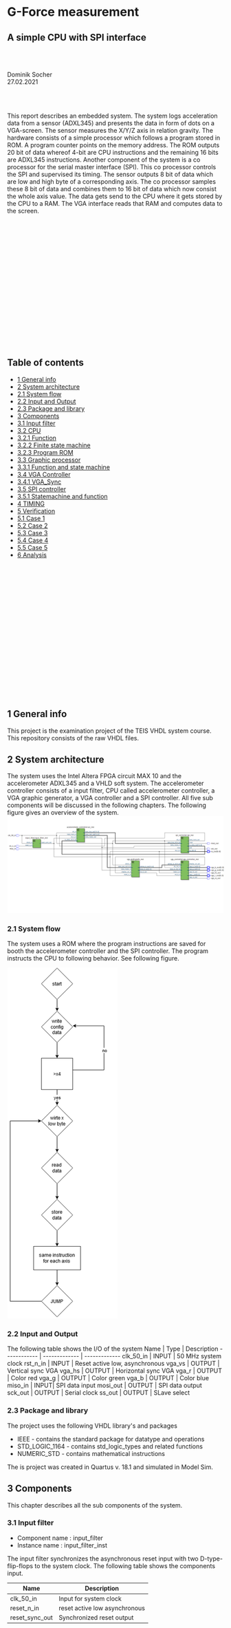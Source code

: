 <br>
<br>
<br>
<br>
<br>
<br>
<br>
<br>

# G-Force measurement
## A simple CPU with SPI interface

<br>
<br>

 Dominik Socher  
 27.02.2021  

<br>
<br>

This report describes an embedded system. The system logs acceleration data from a sensor (ADXL345) and presents the data in form of dots on a VGA-screen. The sensor measures the X/Y/Z axis in relation gravity. The hardware consists of a simple processor which follows a program stored in ROM. A program counter points on the memory address. The ROM outputs 20 bit of data whereof  4-bit are CPU instructions and the remaining 16 bits are ADXL345 instructions. Another component of the system is a co processor for the serial master interface (SPI). This co processor controls the SPI and supervised its timing. The sensor outputs 8 bit of data which are low and high byte of a corresponding axis. The co processor samples these 8 bit of data and combines them to 16 bit of data which now consist the whole axis value. The data gets send to the CPU where it gets stored by the CPU to a RAM. The VGA interface reads that RAM and computes data to the screen.

<br>
<br>
<br>
<br>
<br>
<br>
<br>
<br>
<br>
<br>
<br>
<br>
<br>
<br>

<br>
<br>
<br>

## Table of contents
* [1 General info](#1-general-info)
* [2 System architecture](#2-system-architecture)
* [2.1 System flow](#2.1-system-flow)
* [2.2 Input and Output](#2.2-input-and-output)
* [2.3 Package and library](#2.3-package-and-library)
* [3 Components](#3-components)
* [3.1 Input filter](#3.1-input-filter)
* [3.2 CPU](#3.2-CPU)
* [3.2.1 Function](#3.2.1-function)
* [3.2.2 Finite state machine](#3.2.2-finite-state-machine)
* [3.2.3 Program ROM](#3.2.3-program-rom)
* [3.3 Graphic processor](#3.3-graphic-processor)
* [3.3.1 Function and state machine](#3.3.1-function-and-state-machine)
* [3.4 VGA Controller](#3.4-vga-controller)
* [3.4.1 VGA_Sync](#3.4.1-vga_sync)
* [3.5 SPI controller](#3.5-spi-controller)
* [3.5.1 Statemachine and function](#3.5.1-statemachine-and-function)
* [4 TIMING](#4-TIMING)
* [5 Verification](#5-verification)
* [5.1 Case 1](#5.1-case-1)
* [5.2 Case 2](#5.2-case-2)
* [5.3 Case 3](#5.3-case-3)
* [5.4 Case 4](#5.4-case-4)
* [5.5 Case 5](#5.5-case-5)
* [6 Analysis](#6-analysis)

<br>
<br>
<br>
<br>
<br>
<br>
<br>
<br>
<br>
<br>
<br>
<br>
<br>
<br>
<br>


<br>
<br>
<br>

## 1 General info
This project is the examination project of the TEIS VHDL system course. 
This repository consists of the raw VHDL files.

## 2 System architecture
The system uses the Intel Altera FPGA circuit MAX 10 and the accelerometer ADXL345 and a VHLD soft system.
The accelerometer controller consists of a input filter, CPU called accelerometer controller, a VGA graphic generator, a VGA controller and a SPI controller. All five sub components will be discussed in the following chapters. The following figure gives an overview of the system.
![System Top](system_top.png "System Top")

### 2.1 System flow
The system uses a ROM where the program instructions are saved for booth the accelerometer controller and the SPI controller. The program instructs the CPU to following behavior. See following figure.

![alt text](flowchart.png "Flow chart")

### 2.2 Input and Output
The following table shows the I/O of the system
Name | Type | Description
------------ | ------------- | -------------
clk_50_in | INPUT | 50 MHz system clock
rst_n_in | INPUT | Reset active low, asynchronous 
vga_vs | OUTPUT | Vertical sync VGA
vga_hs | OUTPUT | Horizontal sync VGA
vga_r | OUTPUT | Color red
vga_g | OUTPUT | Color green
vga_b | OUTPUT | Color blue
miso_in | INPUT| SPI data input 
mosi_out | OUTPUT | SPI data output
sck_out | OUTPUT | Serial clock
ss_out | OUTPUT | SLave select

### 2.3 Package and library
The project uses the following VHDL library's and packages

* IEEE - contains the standard package for datatype and operations
* STD_LOGIC_1164 - contains std_logic_types and related functions
* NUMERIC_STD - contains mathematical instructions

The is project was created in Quartus v. 18.1 and simulated in Model Sim.

## 3 Components
This chapter describes all the sub components of the system.

### 3.1 Input filter
* Component name : input_filter
* Instance name : input_filter_inst

The input filter synchronizes the asynchronous reset input with two D-type-flip-flops to the system clock. The following table shows the components input.

Name           | Description
-------------  | -------------
clk_50_in      | Input for system clock
reset_n_in     | reset active low asynchronous
reset_sync_out | Synchronized reset output

The following figure shows the resistor transfer level of the component.

![alt text](input_filter.png "RTL input filter")

## 3.2 CPU
The main CPU of the system is called accelerometer_controller. The processor is the main driver for the system and controls the data flow between the SPI part. Furthermore, has the CPU the capability to save data into RAM.

* Component name : accelerometer_controller
* Instance name : acc_inst

The following table shows the components I/O.

Name           | Description
-------------  | -------------
clk_in         | Input for system clock
rst_n_in       | reset active low 
data_bus_out   | 16-bit data instruction
data_ram_out   | RAM data output
data_ready_out | Ready flag to SPI
hold main_in   | Stall signal for CPU
rx_data_in     | Data input from SPI

The following figure shows the RTL of the CPU

![alt text](cpu.png "RTL CPU")

#### 3.2.1 Function
The Cpu is clock via the system clock. The finite state machine can execute five assembler instructions.

* NOP
* READ
* WRITE
* STORE
* JUMP

It uses a program pointer to point at given address data in the ROM. A instructions is stored in ROM.
Data which is getting read stores in a RAM via the STORE instruction.
READ means the CPU is latching ingoing data. The WRITE instruction writes instructions out to the SPI component. NOP is no operation.

The processor works in three or four phases (see following figure). The first phase is the fetch phase in which the next instructions is getting fetched from the ROM. The phase is divided to four clock cycles to prevent data loss. In the first cycle the program counter gets allocated to the ROM address. Cycle two eventually clears flags. In cycle three and four the instructions are getting assigned. 
The next phase is the decode phase in which the CPU checks what to execute. The phase is divided into two cycles to prevent data loss. The first cycle increments the program counter and the second one decodes which assembler instruction to execute.
The next phase is the execution phase in which the assembler instruction is getting executed.

![alt text](processor.png "Mode of operation")

### 3.2.2 Finite state machine
The processor consists of 13 states total. The next figure gives an overview of the transitions. 

![alt text](fsm.png "Finite state machine")

* Fetch 1
If hold_main_in low the state allocates the program counter to the address bus. If high the processor executes NOP.
* Fetch 2
Clearing of flags write_flag and data_ready.
* Fetch 3
Allocate bit 3 to 0 from ROM data bus to the instruction register.
* Fetch 4
Allocate bit 19 to 4 from ROM data bus to data register.
* Decode 1
Increment program counter.
* Decode 2
Decoding instruction register and execute the corresponding assembler. Instruction
* Execute NOP
No operation -> back to fetch 1.
* Execute write
Write data fom data register to output port.
* Execute read
Read incoming data and latch it to RAM data bus.
* Execute store
Transition to store 1 state
* Store 1
Increment RAM address bus by one and set write enable bit.
* Store 2
Reset write enable bit.
* Execute jump
Jump to address register six.

### 3.2.3 Program ROM
The instructions and the data that the CPU executes och sends are stored inside a ROM. The first instruction is empty data send to the SPI unit to ensure SPI timing protocol. The following table gives an overview of the memory content. The content is in hexadecimal

Address  | Machine code | Instruction | Assembler code | Data | ADXL345
------  | --------- | --------- | --------- | --------- | --------- |
0 | 00001 | 1 | WRITE | 0000 | -
1 | 2d0b1 | 1 | WRITE | 2d0b | Power control
2 | 2c0f1 | 1 | WRITE | 2c0f | BW rate
3 | 31ac1 | 1 | WRITE | 31ac1 | Data format
4 | b2001 | 1 | WRITE | b2001 | X low byte
5 | 00002 | 2 | READ | 0000 | -
6 | 00003 | 3 | STORE | 0000 | -
7 | b3001 | 1 | WRITE | b300 | X high byte
8 | 00002 | 2 | READ | 0000 | -
9 | 00003 | 3 | STORE | 0000 | -
10 | b4001 | 1 | WRITE | b400 | Y low byte
11 | 00002 | 2 | READ | 0000 | -
12 | 00003 | 3 | STORE | 0000 | -
13 | b5001 | 1 | WRITE | 0000 | Y high byte
14 | 00002 | 2 | READ | 0000 | -
15 | 00003 | 3 | STORE | 0000 | -
16 | b6001 | 1 | WRITE | b600| Z low byte
17 | 00002 | 2 | READ | 0000 | -
18 | 00003 | 3 | STORE | 0000 | -
19 | b7001 | 1 | WRITE | b700| Z high byte
20 | 00002 | 2 | READ | 0000 | -
21 | 00003 | 3 | STORE | 0000 | -
22 | 00004 | 4 | JUMP | 0000| -

## 3.3 Graphic processor
* Component name : vga_grafic
* Instance name : grafic_inst

The following table shows the components I/O

Name           | Description
-------------  | -------------
clk_in         | Input for system clock
rst_n_in       | reset active low 
data_cpu_in   | 16-bit data input for pixel data
we_b_out | write enable to video ram
data_b_out | data to video ram
adress_b_out | address bus to video ram
display_on_in | display time vga

### 3.3.1 Function and state machine
The component calculates the actual x/y/z position. The state machine processes the data and sends it as a 3-bit vector in combination with the video RAM address to the VGA controller. The state machine is a simple machine which is getting initialized by the data ready signal from the main CPU. The following figure shows the state machine.

![alt text](fsmvideo.png "Finite state machine")

* IDLE 
wait for ready signal
* GRAPHIC
send pixel data to vga controller. 
* DELAY
delay state
* CLEAR
clear screen

## 3.4 VGA Controller
* Component name : vga_controller
* Instance name : vga_controller_inst

The VGA controller consists of three sub components 
* PLL 25 MHZ
* dual port RAM
* vga_sync

The following figure shows the VGA controller.

![alt text](vga_controller.png "VGA controller")

### 3.4.1 VGA_Sync
* Component name : vga_sync
* Instance name : vga_sync_inst

The component reads pixel data from the RAM and prints it out to the screen. Below is the code that describes the behavior of the component

```
LIBRARY ieee;
USE ieee.std_logic_1164.ALL;
USE ieee.numeric_std.ALL;

ENTITY vga_sync IS
    GENERIC (
        --horizontal timing 
        h_pixel_g         : INTEGER := 640;
        h_frontporch_g    : INTEGER := 16;
        h_sync_g          : INTEGER := 96;
        h_backporch_g     : INTEGER := 48;
        --vertikal timing
        v_pixel_g         : INTEGER := 480;
        v_frontporch_g    : INTEGER := 10;
        v_sync_g          : INTEGER := 2;
        v_backporch_g     : INTEGER := 33;
        --rgb data width
        colorwidth_g      : INTEGER := 4;
        --adress width
        addrwidth_g       : INTEGER := 17
    );
    PORT (
        clk25_in          : IN STD_LOGIC;
        reset_n_in        : IN STD_LOGIC;
        data_in           : IN STD_LOGIC_VECTOR (2 DOWNTO 0);
        vga_vs_out        : OUT STD_LOGIC;
        vga_hs_out        : OUT STD_LOGIC;
        vga_r_out         : OUT STD_LOGIC_VECTOR (colorwidth_g - 1 DOWNTO 0);
        vga_g_out         : OUT STD_LOGIC_VECTOR (colorwidth_g - 1 DOWNTO 0);
        vga_b_out         : OUT STD_LOGIC_VECTOR (colorwidth_g - 1 DOWNTO 0);
        adress_out        : OUT STD_LOGIC_VECTOR (addrwidth_g - 1 DOWNTO 0);
        display_on_out    : OUT STD_LOGIC
    );
END vga_sync;

ARCHITECTURE rtl OF vga_sync IS

    CONSTANT x_period_c       : INTEGER := h_pixel_g + h_frontporch_g +  h_sync_g + h_backporch_g; -- max. number x axis
    CONSTANT y_period_c       : INTEGER := v_pixel_g + v_frontporch_g + v_sync_g + v_backporch_g; -- max. number y axis
    CONSTANT hs_out_value_1_c : INTEGER := h_pixel_g + h_frontporch_g;
    CONSTANT hs_out_value_2_c : INTEGER := h_pixel_g + h_frontporch_g + h_backporch_g - 1;
    CONSTANT vs_out_value_1_c : INTEGER := v_pixel_g + v_frontporch_g;
    CONSTANT vs_out_value_2_C : INTEGER := v_pixel_g + v_frontporch_g + v_backporch_g;

    SIGNAL counter_x_s : INTEGER RANGE 0 TO x_period_c - 1 := 0;
    SIGNAL counter_y_s : INTEGER RANGE 0 TO y_period_c - 1 := 0;

BEGIN
    --Counter process -------------------------
    PROCESS (clk25_in, reset_n_in)
    BEGIN
        IF (reset_n_in = '0') THEN
            -- clear counter signals
            counter_x_s <= 0;
            counter_y_s <= 0;
        ELSIF rising_edge(clk25_in) THEN
            -- x_counter
            IF (counter_x_s >= x_period_c - 1) THEN --x_period clk cycle for x
                counter_x_s <= 0;
                -- y_counter
                IF (counter_y_s = y_period_c - 1) THEN --y_period clk cycle for y
                    counter_y_s <= 0;
                ELSE
                    counter_y_s <= counter_y_s + 1; -- increment y axis
                END IF;
            ELSE
                counter_x_s <= counter_x_s + 1; -- increment x axis
            END IF;
        END IF;
    END PROCESS;

    --Sync pulses ----------------------------------------
    vga_hs_out <= '0' WHEN ((counter_x_s >= hs_out_value_1_c) AND (counter_x_s <= hs_out_value_2_c)) ELSE
        '1';
    vga_vs_out <= '1' WHEN ((counter_y_s > vs_out_value_1_c) AND (counter_y_s <= vs_out_value_2_C)) ELSE
        '0';

    --Display time
    display_on_out <= '1' WHEN (counter_x_s < h_pixel_g) OR (counter_y_s < v_pixel_g) ELSE
        '0';

    --address out--calculation for 320*240-----------------
    adress_out <= STD_LOGIC_VECTOR(to_unsigned(counter_y_s/2 * 320 + counter_x_s/2, adress_out'length));
    --RGB signals out -------------------------------------
    vga_r_out <= "1" WHEN data_in = "001" ELSE
        (OTHERS => '0');
    vga_g_out <= "1" WHEN data_in = "010" ELSE
        (OTHERS => '0');
    vga_b_out <= "1" WHEN data_in = "100" ELSE
        (OTHERS => '0');
END rtl;
```
<br>

## 3.5 SPI controller
* Component name : spi_controller
* Instance name : spi_controller_inst
 
 The SPI controller consist of a SPI master and a co processor. The SPI master is an IP by [DIGIKEY](https://www.digikey.com/eewiki/pages/viewpage.action?pageId=4096096)

The following table gives an overview of the I/O

Name           | Description
-------------  | -------------
clk_in | system clock
rst_n_in | reset active low
data_bus_in | 16 bit data input
miso | master in slave out
data_ready_in | data ready signal
sclk | serial clock
ss | slave select
mosi | master out slave in
hold_main_out | stall main cpu
rx_data_out | caputred miso data

### 3.5.1 State machine and function
![alt text](fsmspi.png "Finite state machine")

The state machine processes SPI data and controls the system so the SPI master can stay inside SPI timing parameters. Furthermore, guards the machine the spi master.

* IDLE 
After the reset increments a counter to give the spi master time to get ready. If there is ny data from the CPU the machine transits to TRANSMIT
* Transmit
In this state the SPI master gets activated and set to continuos mode. The main processor gets paused. IF the master is not active data is getting send to the master.
* RECEIVE
The state fill the rx buffer first low byte then high byte to get valid data. The ADXL345 sends data in two clock cycles each 8 bit wide.
* OUTPUT
16-bit data writes to the output port
* FINISH
When in this state the machine succeeded transmit 16 bit of data to the cpu
* BREAK
Pause of 200 ns between transactions
	
## 4 TIMING
The timing got verified with the following sdc code

```
#sdc file acceleration_probe
#take care of time uncertainty
derive_clock_uncertainty

#system clock 50 MHz
create_clock -name clk_50_in -period 20.000 [get_ports {clk_50_in}]
#vga clock 25 MHz
derive_pll_clocks -create_base_clocks

#set min max time for inputs
set_input_delay -clock { clk_50_in } -min 0.7 [get_ports {rst_n_in}]
set_input_delay -clock { clk_50_in } -max 3.15 [get_ports {rst_n_in}]

set_input_delay -clock { clk_50_in } -min 0.7 [get_ports {miso_in}]
set_input_delay -clock { clk_50_in } -max 3.15 [get_ports {miso_in}]

#min max time for outputs

set_output_delay -clock { clk_50_in } -min 1 [get_ports {vga_b_out[0] vga_g_out[0] vga_hs_out vga_r_out[0] vga_vs_out}]
set_output_delay -clock { clk_50_in } -max 2.05 [get_ports {vga_b_out[0] vga_g_out[0] vga_hs_out vga_r_out[0] vga_vs_out}]

set_output_delay -clock { clk_50_in } -min 1 [get_ports {mosi_out sck_out ss_out[0]}]
set_output_delay -clock { clk_50_in } -max 2.05 [get_ports {mosi_out sck_out ss_out[0]}]
```
The system passed the timing test. The following tables show the worst slack/hold times.

Setup time | SLACK
------ | ------
clk_50 | 8.937
vga_clk | 32.048

Hold time | SLACK
------ | ------
clk_50 | 0.242
vga_clk | 0.570

## 5 Verification

The test protocol is presented in the following table. The system passed all tests. To simulate MISO data this test stimulus is used.

```
	MISO_TEST : process(sck_out)
	variable MISO_TEST : std_logic_vector(15 downto 0) := x"AABB";
	variable i : integer := 15;
	begin
		if rising_edge(sck_out) THEN
			miso_in <= MISO_TEST(i);
			i := i -1;
			if i = 0 THEN
				i := 15;
			end if;
		end if;
	end process MISO_TEST;
```

Case | Description | Acceptance | Verification
------ | ------ | ------ | ------ 
1 | reset 1 to 0 | reset system | yes
2 | hold main = 1 | execute nop | yes
3 | New data to SPI | transition data ready -> new data latches in | yes
4 | MISO test stimulus | MISO data should pulse | yes
5 | Send data when 16-bit full | Buffer fills in two clock cycles | yes

### 5.1 Case 1
The following figure shows the passed test. After reset low the system got reset.

![alt text](case1.png "Case 1")

<br>

### 5.2 Case 2
In case 2 the cpu executes NOP as long as hold_main is high. See figures

![alt text](case21.png "Case 2.1")

![alt text](case22.png "Case 2.2")

### 5.3 Case 3
The following figure shows that new data laches into the data bus when data ready is high.

![alt text](case3.png "Case 3")

### 5.4 Case 4
The test stimulus for MISO should pulse during a transaction. See following figure.

![alt text](case4.png "Case 4")

### 5.5 Case 5
When the rx buffer holds 16-bit of data the data gets send.

![alt text](case5.png "Case 5")

## 6 Analysis

The whole system is downloadable to the MAX 10 FPGA circuit. The table below gives detailed information about the resources.

Resource | Amount
------ | ------
logical element | 617 / 49,760 (1%)
register | 315
pins | 11 / 360 (3%)
memory bits | 204544 / 1677312 (12%)
PLL | 1 / 4 (25%)
total effect | 161-13 mW
